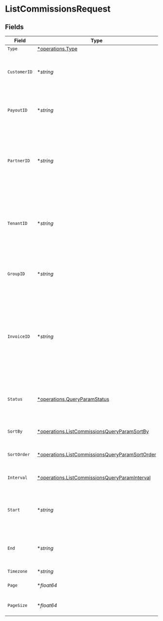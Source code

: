 # ListCommissionsRequest


## Fields

| Field                                                                                                                                                         | Type                                                                                                                                                          | Required                                                                                                                                                      | Description                                                                                                                                                   | Example                                                                                                                                                       |
| ------------------------------------------------------------------------------------------------------------------------------------------------------------- | ------------------------------------------------------------------------------------------------------------------------------------------------------------- | ------------------------------------------------------------------------------------------------------------------------------------------------------------- | ------------------------------------------------------------------------------------------------------------------------------------------------------------- | ------------------------------------------------------------------------------------------------------------------------------------------------------------- |
| `Type`                                                                                                                                                        | [*operations.Type](../../models/operations/type.md)                                                                                                           | :heavy_minus_sign:                                                                                                                                            | N/A                                                                                                                                                           |                                                                                                                                                               |
| `CustomerID`                                                                                                                                                  | **string*                                                                                                                                                     | :heavy_minus_sign:                                                                                                                                            | Filter the list of commissions by the associated customer.                                                                                                    |                                                                                                                                                               |
| `PayoutID`                                                                                                                                                    | **string*                                                                                                                                                     | :heavy_minus_sign:                                                                                                                                            | Filter the list of commissions by the associated payout.                                                                                                      |                                                                                                                                                               |
| `PartnerID`                                                                                                                                                   | **string*                                                                                                                                                     | :heavy_minus_sign:                                                                                                                                            | Filter the list of commissions by the associated partner. When specified, takes precedence over `tenantId`.                                                   |                                                                                                                                                               |
| `TenantID`                                                                                                                                                    | **string*                                                                                                                                                     | :heavy_minus_sign:                                                                                                                                            | Filter the list of commissions by the associated partner's `tenantId` (their unique ID within your database).                                                 |                                                                                                                                                               |
| `GroupID`                                                                                                                                                     | **string*                                                                                                                                                     | :heavy_minus_sign:                                                                                                                                            | Filter the list of commissions by the associated partner group.                                                                                               |                                                                                                                                                               |
| `InvoiceID`                                                                                                                                                   | **string*                                                                                                                                                     | :heavy_minus_sign:                                                                                                                                            | Filter the list of commissions by the associated invoice. Since invoiceId is unique on a per-program basis, this will only return one commission per invoice. |                                                                                                                                                               |
| `Status`                                                                                                                                                      | [*operations.QueryParamStatus](../../models/operations/queryparamstatus.md)                                                                                   | :heavy_minus_sign:                                                                                                                                            | Filter the list of commissions by their corresponding status.                                                                                                 |                                                                                                                                                               |
| `SortBy`                                                                                                                                                      | [*operations.ListCommissionsQueryParamSortBy](../../models/operations/listcommissionsqueryparamsortby.md)                                                     | :heavy_minus_sign:                                                                                                                                            | The field to sort the list of commissions by.                                                                                                                 |                                                                                                                                                               |
| `SortOrder`                                                                                                                                                   | [*operations.ListCommissionsQueryParamSortOrder](../../models/operations/listcommissionsqueryparamsortorder.md)                                               | :heavy_minus_sign:                                                                                                                                            | The sort order for the list of commissions.                                                                                                                   |                                                                                                                                                               |
| `Interval`                                                                                                                                                    | [*operations.ListCommissionsQueryParamInterval](../../models/operations/listcommissionsqueryparaminterval.md)                                                 | :heavy_minus_sign:                                                                                                                                            | The interval to retrieve commissions for.                                                                                                                     |                                                                                                                                                               |
| `Start`                                                                                                                                                       | **string*                                                                                                                                                     | :heavy_minus_sign:                                                                                                                                            | The start date of the date range to filter the commissions by.                                                                                                |                                                                                                                                                               |
| `End`                                                                                                                                                         | **string*                                                                                                                                                     | :heavy_minus_sign:                                                                                                                                            | The end date of the date range to filter the commissions by.                                                                                                  |                                                                                                                                                               |
| `Timezone`                                                                                                                                                    | **string*                                                                                                                                                     | :heavy_minus_sign:                                                                                                                                            | N/A                                                                                                                                                           |                                                                                                                                                               |
| `Page`                                                                                                                                                        | **float64*                                                                                                                                                    | :heavy_minus_sign:                                                                                                                                            | The page number for pagination.                                                                                                                               | 1                                                                                                                                                             |
| `PageSize`                                                                                                                                                    | **float64*                                                                                                                                                    | :heavy_minus_sign:                                                                                                                                            | The number of items per page.                                                                                                                                 | 50                                                                                                                                                            |